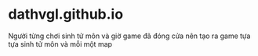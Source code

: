 # dathvgl.github.io
Người từng chơi sinh tử môn và giờ game đã đóng cửa nên tạo ra game tựa tựa sinh tử môn và mỗi một map
